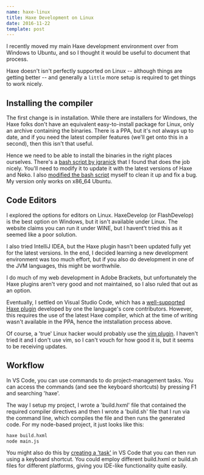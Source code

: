 ```yaml
---
name: haxe-linux
title: Haxe Development on Linux
date: 2016-11-22
template: post
---
```


I recently moved my main Haxe development environment over from Windows to Ubuntu, and so I thought it would be useful to document that process.

Haxe doesn't isn't perfectly supported on Linux -- although things are getting better -- and generally a `little` more setup is required to get things to work nicely.

## Installing the compiler

The first change is in installation. While there are installers for Windows, the Haxe folks don't have an equivalent easy-to-install package for Linux, only an archive containing the binaries. There is a PPA, but it's not always up to date, and if you need the latest compiler features (we'll get onto this in a second), then this isn't that useful.

Hence we need to be able to install the binaries in the right places ourselves. There's a [bash script by jgranick](https://gist.github.com/jgranick/8cc40e2e0f277146725f) that I found that does the job nicely. You'll need to modify it to update it with the latest versions of Haxe and Neko. I also [modified the bash script](https://gist.github.com/oscarcs/651f9ce28811784cbf84b4b7ac3d6b6b) myself to clean it up and fix a bug. My version only works on x86_64 Ubuntu.

## Code Editors

I explored the options for editors on Linux. HaxeDevelop (or FlashDevelop) is the best option on Windows, but it isn't available under Linux. The website claims you can run it under WINE, but I havent't tried this as it seemed like a poor solution.

I also tried IntelliJ IDEA, but the Haxe plugin hasn't been updated fully yet for the latest versions. In the end, I decided learning a new development environment was too much effort, but if you also do development in one of the JVM languages, this might be worthwhile.

I do much of my web development in Adobe Brackets, but unfortunately the Haxe plugins aren't very good and not maintained, so I also ruled that out as an option.

Eventually, I settled on Visual Studio Code, which has a [well-supported Haxe plugin](https://marketplace.visualstudio.com/items?itemName=nadako.vshaxe) developed by one the language's core contributors. However, this requires the use of the latest Haxe compiler, which at the time of writing wasn't available in the PPA, hence the intstallation process above.

Of course, a 'true' Linux hacker would probably use the [vim plugin](https://github.com/jdonaldson/vaxe). I haven't tried it and I don't use vim, so I can't vouch for how good it is, but it seems to be receiving updates.

## Workflow

In VS Code, you can use commands to do project-management tasks. You can access the commands (and see the keyboard shortcuts) by pressing F1 and searching 'haxe'.

The way I setup my project, I wrote a 'build.hxml' file that contained the required compiler directives and then I wrote a 'build.sh' file that I run via the command line, which compiles the file and then runs the generated code. 
For my node-based project, it just looks like this:
``` bash
haxe build.hxml
node main.js
```
You might also do this by [creating a 'task'](https://code.visualstudio.com/Docs/editor/tasks) in VS Code that you can then run using a keyboard shortcut. You could employ different build.hxml or build.sh files for different platforms, giving you IDE-like functionality quite easily.
